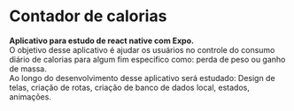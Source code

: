 # Contador de calorias
<b>Aplicativo para estudo de react native com Expo.</b> <br>
O objetivo desse aplicativo é ajudar os usuários no controle do consumo diário de calorias para algum fim especifico como: perda de peso ou ganho de massa. <br>
Ao longo do desenvolvimento desse aplicativo será estudado: Design de telas, criação de rotas, criação de banco de dados local, estados, animações. <br>
